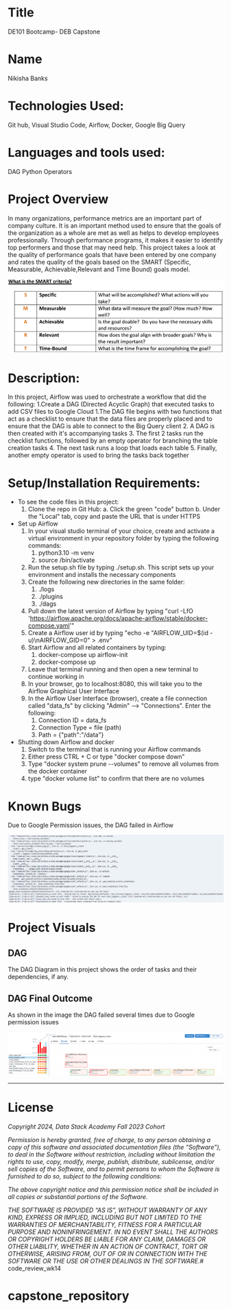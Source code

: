 # Title
DE101 Bootcamp- DEB Capstone

# Name
Nikisha Banks

# Technologies Used: 
Git hub, Visual Studio Code, Airflow, Docker, Google Big Query

# Languages and tools used: 
DAG Python Operators

# Project Overview
In many organizations, performance metrics are an important part of company culture. It is an important method used to ensure that the goals of the organization as a whole are met as well as helps to develop employees professionally. Through performance programs, it makes it easier to identify top performers and those that may need help. This project takes a look at the quality of performance goals that have been entered by one company and rates the quality of the goals based on the SMART (Specific, Measurable, Achievable,Relevant and Time Bound) goals model.


![Image](https://github.com/nbanks062523/capstone_repository/blob/e401dec36dafcc1b7c6de130f8c26f37b6f6d7f7/dsa-airflow/data/SMARTCriteria.png)



# Description:
In this project, Airflow was used to orchestrate a workflow that did the following:
1.Create a DAG (Directed Acyclic Graph) that executed tasks to add CSV files to Google Cloud
    1.The DAG file begins with two functions that act as a checklist to ensure that the data files are properly placed and to ensure that the DAG is able to connect to the Big Query client
    2. A DAG is then created with it's accompanying tasks
    3. The first 2 tasks run the checklist functions, followed by an empty operator for branching the table creation tasks
    4. The next task runs a loop that loads each table
    5. Finally, another empty operator is used to bring the tasks back together 



# Setup/Installation Requirements:
- To see the code files in this project:
  1. Clone the repo in Git Hub: 
                a. Click the green "code" button
                b. Under the "Local" tab, copy and paste the URL that is under HTTPS
- Set up Airflow 
  1. In your visual studio terminal of your choice, create and activate a virtual environment in your repository folder by typing the following commands: 
     1. python3.10 -m venv <virtual environment name>
     2. source <virtual environment name>/bin/activate 
  2. Run the setup.sh file by typing ./setup.sh. This script sets up your environment and installs the necessary components
  3. Create the following new directories in the same folder:
     1. ./logs
     2. ./plugins
     3. ./dags
  4. Pull down the latest version of Airflow by typing 	"curl -LfO 'https://airflow.apache.org/docs/apache-airflow/stable/docker-compose.yaml'"
  5. Create a Airflow user id by typing "echo -e "AIRFLOW_UID=$(id -u)\nAIRFLOW_GID=0" > .env"
  6. Start Airflow and all related containers by typing:
     1. docker-compose up airflow-init
     2. docker-compose up
  7. Leave that terminal running and then open a new terminal to continue working in
  8. In your browser, go to localhost:8080, this will take you to the Airflow Graphical User Interface
  9. In the Airflow User Interface (browser), create a file connection called "data_fs" by clicking "Admin" --> "Connections". Enter the following:
     1.  Connection ID = data_fs
     2.  Connection Type = file (path)
     3.  Path = {"path":"/data"} 
- Shutting down Airflow and docker
  1. Switch to the terminal that is running your Airflow commands
  2. Either press CTRL + C or type "docker compose down"
  3. Type "docker system prune --volumes" to remove all volumes from the docker container
  4. type "docker volume list" to confirm that there are no volumes


# Known Bugs
Due to Google Permission issues, the DAG failed in Airflow


![Image](https://github.com/nbanks062523/capstone_repository/blob/e401dec36dafcc1b7c6de130f8c26f37b6f6d7f7/dsa-airflow/data/DockerError_030724.png)

# Project Visuals


## DAG 
The DAG Diagram in this project shows the order of tasks and their dependencies, if any.

## DAG Final Outcome
As shown in the image the DAG failed several times due to Google permission issues 

![Image](https://github.com/nbanks062523/capstone_repository/blob/e401dec36dafcc1b7c6de130f8c26f37b6f6d7f7/dsa-airflow/data/AirflowStatus_030724.png)

---
# License
*Copyright 2024, Data Stack Academy Fall 2023 Cohort*

*Permission is hereby granted, free of charge, to any person obtaining a copy of this software and associated documentation files (the “Software”), to deal in the Software without restriction, including without limitation the rights to use, copy, modify, merge, publish, distribute, sublicense, and/or sell copies of the Software, and to permit persons to whom the Software is furnished to do so, subject to the following conditions:*

*The above copyright notice and this permission notice shall be included in all copies or substantial portions of the Software.*

*THE SOFTWARE IS PROVIDED “AS IS”, WITHOUT WARRANTY OF ANY KIND, EXPRESS OR IMPLIED, INCLUDING BUT NOT LIMITED TO THE WARRANTIES OF MERCHANTABILITY, FITNESS FOR A PARTICULAR PURPOSE AND NONINFRINGEMENT. IN NO EVENT SHALL THE AUTHORS OR COPYRIGHT HOLDERS BE LIABLE FOR ANY CLAIM, DAMAGES OR OTHER LIABILITY, WHETHER IN AN ACTION OF CONTRACT, TORT OR OTHERWISE, ARISING FROM, OUT OF OR IN CONNECTION WITH THE SOFTWARE OR THE USE OR OTHER DEALINGS IN THE SOFTWARE.*# code_review_wk14

# capstone_repository
